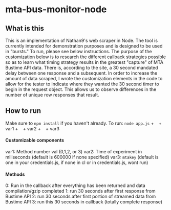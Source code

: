# mta-bus-monitor-node

## What is this
This is an implementation of Nathan9's web scraper in Node. The tool is currently intended for demonstration purposes and is designed to be used in "bursts." To run, please see below instructions. The purpose of the customization below is to research the different callback strategies possible so as to learn what timing strategy results in the greatest "capture" of MTA Bustime API data. There is, according to the site, a 30 second mandated delay between one response and a subsequent. In order to increase the amount of data scraped, I wrote the customization elements in the code to allow for the tester to indicate where they wanted the 30 second timer to begin in the request object. This allows us to observe differences in the number of unique row responses that result.

## How to run
Make sure to `npm install` if you haven't already. To run: `node app.js` + ` ` +  var1 + ` ` +  var2 + ` ` +  var3


#### Customizable components
var1: Method number val (0,1,2, or 3)
var2: Time of experiment in millseconds (default is 600000 if none specified)
var3: `mtakey` (default is one in your credentials.js, if none in cl or in credentials.js, wont run)

#### Methods
0: Run in the callback after everything has been returned and data compilation/gzip completed
1: run 30 seconds after first response from Bustime API
2: run 30 seconds after first portion of streamed data from Bustime API
3: run this 30 seconds in callback (totally complete response)

